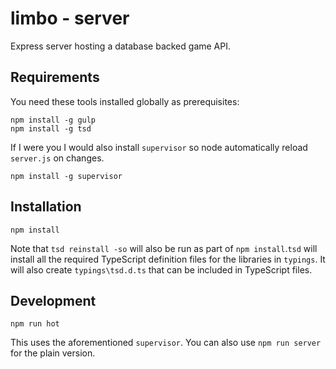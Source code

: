 # limbo - server
Express server hosting a database backed game API.

Requirements
---
You need these tools installed globally as prerequisites:
```
npm install -g gulp
npm install -g tsd
```

If I were you I would also install `supervisor` so node automatically reload `server.js` on changes.

```
npm install -g supervisor
```

Installation
---
```
npm install
```

Note that `tsd reinstall -so` will also be run as part of `npm install`.`tsd` will install all the required TypeScript definition files for the libraries in `typings`. 
It will also create `typings\tsd.d.ts` that can be included in TypeScript files.

Development
---
```
npm run hot
```

This uses the aforementioned `supervisor`. You can also use `npm run server` for the plain version. 
